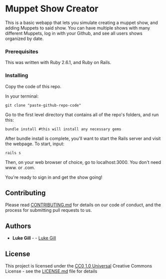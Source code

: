 # Muppet Show Creator

This is a basic webapp that lets you simulate creating a muppet show, and adding Muppets to said show. You can have multiple shows with many different Muppets, log in with your Github, and see all users shows organized by date.


### Prerequisites

This was written with Ruby 2.6.1, and Ruby on Rails. 

### Installing
    
Copy the code of this repo.

In your terminal:

    git clone "paste-github-repo-code"

Go to the first level directory that contains all of the repo's folders, and run this:

    bundle install #this will install any necessary gems

After bundle install is complete, you'll want to start the Rails server and visit the webpage. To start, input:

    rails s

Then, on your web browser of choice, go to localhost:3000. You don't need www. or .com. 

You're ready to sign in and get the show going!

    

## Contributing

Please read [CONTRIBUTING.md](CONTRIBUTING.md) for details on our code
of conduct, and the process for submitting pull requests to us.


## Authors
 - **Luke Gill** -  -
    [Luke Gill](https://github.com/bagrad007)

## License

This project is licensed under the [CC0 1.0 Universal](LICENSE.md)
Creative Commons License - see the [LICENSE.md](LICENSE.md) file for
details